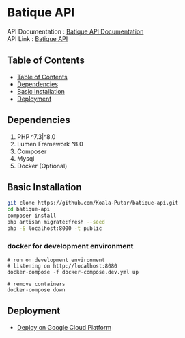 # Batique API
API Documentation : [Batique API Documentation](https://koala-putar.github.io/batique-api-doc) \
API Link : [Batique API](https://batique-api-uzot7wghja-et.a.run.app)
## Table of Contents
- [Table of Contents](#table-of-contents)
- [Dependencies](#dependencies)
- [Basic Installation](#basic-installation)
- [Deployment](#maven-scripts)
  
## Dependencies
1. PHP ^7.3|^8.0
2. Lumen Framework ^8.0
3. Composer
4. Mysql
5. Docker (Optional)

## Basic Installation

```sh
git clone https://github.com/Koala-Putar/batique-api.git
cd batique-api
composer install
php artisan migrate:fresh --seed
php -S localhost:8000 -t public
```

### docker for development environment

```
# run on development environment
# listening on http://localhost:8080
docker-compose -f docker-compose.dev.yml up

# remove containers
docker-compose down
```

## Deployment
- [Deploy on Google Cloud Platform ](https://github.com/Koala-Putar/batique-api/blob/master/doc/deployment/deploygcp.md)